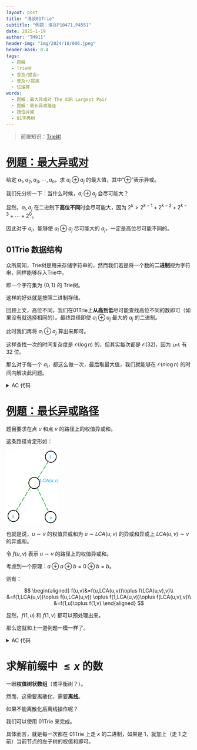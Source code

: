 ```yaml
---
layout: post
title: "浅谈01Trie"
subtitle: "例题：洛谷P10471,P4551"
date: 2025-1-19
author: "TH911"
header-img: "img/2024/10/006.jpeg"
header-mask: 0.4
tags:
  - 题解
  - Trie树
  - 普及/提高−
  - 普及+/提高
  - 位运算
words:
  - 题解：最大异或对 The XOR Largest Pair
  - 题解：最长异或路径
  - 按位异或
  - 01字典树
---
```


> 前置知识：[Trie树](/2024/11/14/1/)

# [例题：最大异或对](https://www.luogu.com.cn/problem/P10471)

给定 $a_1,a_2,a_3,\cdots,a_n$，求 $a_i\oplus a_j$ 的最大值，其中“$\oplus$”表示异或。

我们先分析一下：当什么时候，$a_i \oplus a_j$ 会尽可能大？

显然，$a_i,a_j$ 在二进制下**高位不同**时会尽可能大，因为 $2^k>2^{k-1}+2^{k-2}+2^{k-3}+\cdots+2^0$。

因此对于 $a_i$，能够使 $a_i \oplus a_j$ 尽可能大的 $a_j$，一定是高位尽可能不同的。

## 01Trie 数据结构

众所周知，Trie树是用来存储字符串的，然而我们若是将一个数的**二进制**视为字符串，同样能够存入Trie中。

即一个字符集为 $\{0,1\}$ 的 Trie树。

这样的好处就是按照二进制存储。

回顾上文，高位不同，我们在01Trie上**从高到低**尽可能查找高位不同的数即可（如果没有就选择相同的）。最终路径即使 $a_i \oplus a_j$ 最大的 $a_j$ 的二进制。

此时我们再将 $a_i\oplus a_j$ 算出来即可。

这样查找一次的时间复杂度是 $\mathcal O\left(\log n\right)$ 的，但其实每次都是 $\mathcal O(32)$，因为 `int` 有 $32$ 位。

那么对于每一个 $a_i$，都这么做一次，最后取最大值，我们就能够在 $\mathcal O\left(n\log n\right)$ 的时间内解决此问题。

<details class="success">
    <summary>AC 代码</summary>
<div class="language-cpp highlighter-rouge"><div class="highlight"><pre class="highlight"><code><div class="table-responsive"><table class="rouge-table table"><tbody><tr><td class="rouge-gutter gl"><pre class="lineno">1
2
3
4
5
6
7
8
9
10
11
12
13
14
15
16
17
18
19
20
21
22
23
24
25
26
27
28
29
30
31
32
33
34
35
36
37
38
39
40
41
42
43
44
45
46
47
48
49
50
51
52
53
54
55
56
57
58
59
60
61
62
63
64
</pre></td><td class="rouge-code"><pre><span class="c1">//#include&lt;bits/stdc++.h&gt;</span>
<span class="cp">#include</span><span class="cpf">&lt;algorithm&gt;</span><span class="cp">
#include</span><span class="cpf">&lt;iostream&gt;</span><span class="cp">
#include</span><span class="cpf">&lt;cstring&gt;</span><span class="cp">
#include</span><span class="cpf">&lt;iomanip&gt;</span><span class="cp">
#include</span><span class="cpf">&lt;cstdio&gt;</span><span class="cp">
#include</span><span class="cpf">&lt;string&gt;</span><span class="cp">
#include</span><span class="cpf">&lt;vector&gt;</span><span class="cp">
#include</span><span class="cpf">&lt;cmath&gt;</span><span class="c1"> </span><span class="cp">
#include</span><span class="cpf">&lt;ctime&gt;</span><span class="cp">
#include</span><span class="cpf">&lt;deque&gt;</span><span class="cp">
#include</span><span class="cpf">&lt;queue&gt;</span><span class="cp">
#include</span><span class="cpf">&lt;stack&gt;</span><span class="cp">
#include</span><span class="cpf">&lt;list&gt;</span><span class="cp">
</span><span class="k">using</span> <span class="k">namespace</span> <span class="n">std</span><span class="p">;</span>
<span class="k">const</span> <span class="kt">int</span> <span class="n">N</span><span class="o">=</span><span class="mi">100000</span><span class="p">;</span>
<span class="k">struct</span> <span class="nc">trie</span><span class="p">{</span>
	<span class="k">struct</span> <span class="nc">node</span><span class="p">{</span>
		<span class="kt">int</span> <span class="n">m</span><span class="p">[</span><span class="mi">2</span><span class="p">];</span>
	<span class="p">}</span><span class="n">t</span><span class="p">[</span><span class="mi">32</span><span class="o">*</span><span class="n">N</span><span class="o">+</span><span class="mi">1</span><span class="p">];</span>

	<span class="kt">void</span> <span class="nf">insert</span><span class="p">(</span><span class="kt">int</span> <span class="n">x</span><span class="p">){</span>
		<span class="k">static</span> <span class="kt">int</span> <span class="n">top</span><span class="o">=</span><span class="mi">1</span><span class="p">;</span>
		<span class="kt">int</span> <span class="n">p</span><span class="o">=</span><span class="mi">1</span><span class="p">;</span>
		<span class="k">for</span><span class="p">(</span><span class="kt">int</span> <span class="n">i</span><span class="o">=</span><span class="mi">31</span><span class="p">;</span><span class="n">i</span><span class="o">&gt;=</span><span class="mi">0</span><span class="p">;</span><span class="n">i</span><span class="o">--</span><span class="p">){</span>
			<span class="kt">int</span> <span class="n">bit</span><span class="o">=</span><span class="n">x</span><span class="o">&gt;&gt;</span><span class="n">i</span><span class="o">&amp;</span><span class="mi">1</span><span class="p">;</span>
			<span class="k">if</span><span class="p">(</span><span class="o">!</span><span class="n">t</span><span class="p">[</span><span class="n">p</span><span class="p">].</span><span class="n">m</span><span class="p">[</span><span class="n">bit</span><span class="p">])</span><span class="n">t</span><span class="p">[</span><span class="n">p</span><span class="p">].</span><span class="n">m</span><span class="p">[</span><span class="n">bit</span><span class="p">]</span><span class="o">=++</span><span class="n">top</span><span class="p">;</span>
			<span class="n">p</span><span class="o">=</span><span class="n">t</span><span class="p">[</span><span class="n">p</span><span class="p">].</span><span class="n">m</span><span class="p">[</span><span class="n">bit</span><span class="p">];</span>
		<span class="p">}</span>
	<span class="p">}</span>
	<span class="kt">int</span> <span class="nf">query</span><span class="p">(</span><span class="kt">int</span> <span class="n">x</span><span class="p">){</span>
		<span class="kt">int</span> <span class="n">p</span><span class="o">=</span><span class="mi">1</span><span class="p">,</span><span class="n">ans</span><span class="o">=</span><span class="mi">0</span><span class="p">;</span>
		<span class="k">for</span><span class="p">(</span><span class="kt">int</span> <span class="n">i</span><span class="o">=</span><span class="mi">31</span><span class="p">;</span><span class="n">i</span><span class="o">&gt;=</span><span class="mi">0</span><span class="p">;</span><span class="n">i</span><span class="o">--</span><span class="p">){</span>
			<span class="kt">int</span> <span class="n">bit</span><span class="o">=</span><span class="n">x</span><span class="o">&gt;&gt;</span><span class="n">i</span><span class="o">&amp;</span><span class="mi">1</span><span class="p">;</span>
			<span class="k">if</span><span class="p">(</span><span class="n">t</span><span class="p">[</span><span class="n">p</span><span class="p">].</span><span class="n">m</span><span class="p">[</span><span class="o">!</span><span class="n">bit</span><span class="p">]){</span>
				<span class="n">p</span><span class="o">=</span><span class="n">t</span><span class="p">[</span><span class="n">p</span><span class="p">].</span><span class="n">m</span><span class="p">[</span><span class="o">!</span><span class="n">bit</span><span class="p">];</span>
				<span class="n">ans</span><span class="o">|=</span><span class="p">(</span><span class="o">!</span><span class="n">bit</span><span class="p">)</span><span class="o">&lt;&lt;</span><span class="n">i</span><span class="p">;</span><span class="c1">//注意不要混用逻辑运算符!和位运算符~，~0=111...111，而不是1.</span>
			<span class="p">}</span><span class="k">else</span><span class="p">{</span>
				<span class="n">p</span><span class="o">=</span><span class="n">t</span><span class="p">[</span><span class="n">p</span><span class="p">].</span><span class="n">m</span><span class="p">[</span><span class="n">bit</span><span class="p">];</span>
				<span class="n">ans</span><span class="o">|=</span><span class="n">bit</span><span class="o">&lt;&lt;</span><span class="n">i</span><span class="p">;</span>
			<span class="p">}</span>
		<span class="p">}</span><span class="k">return</span> <span class="n">ans</span><span class="p">;</span>
	<span class="p">}</span>
<span class="p">}</span><span class="n">trie01</span><span class="p">;</span>
<span class="kt">int</span> <span class="n">n</span><span class="p">,</span><span class="n">a</span><span class="p">[</span><span class="n">N</span><span class="o">+</span><span class="mi">1</span><span class="p">];</span>
<span class="kt">int</span> <span class="nf">main</span><span class="p">(){</span>
	<span class="cm">/*freopen("test.in","r",stdin);
	freopen("test.out","w",stdout);*/</span>
	
	<span class="n">scanf</span><span class="p">(</span><span class="s">"%d"</span><span class="p">,</span><span class="o">&amp;</span><span class="n">n</span><span class="p">);</span>
	<span class="k">for</span><span class="p">(</span><span class="kt">int</span> <span class="n">i</span><span class="o">=</span><span class="mi">1</span><span class="p">;</span><span class="n">i</span><span class="o">&lt;=</span><span class="n">n</span><span class="p">;</span><span class="n">i</span><span class="o">++</span><span class="p">){</span>
		<span class="n">scanf</span><span class="p">(</span><span class="s">"%d"</span><span class="p">,</span><span class="n">a</span><span class="o">+</span><span class="n">i</span><span class="p">);</span>
		<span class="n">trie01</span><span class="p">.</span><span class="n">insert</span><span class="p">(</span><span class="n">a</span><span class="p">[</span><span class="n">i</span><span class="p">]);</span>
	<span class="p">}</span>
	<span class="kt">int</span> <span class="n">Max</span><span class="o">=</span><span class="mi">0</span><span class="p">;</span>
	<span class="k">for</span><span class="p">(</span><span class="kt">int</span> <span class="n">i</span><span class="o">=</span><span class="mi">1</span><span class="p">;</span><span class="n">i</span><span class="o">&lt;=</span><span class="n">n</span><span class="p">;</span><span class="n">i</span><span class="o">++</span><span class="p">){</span>
		<span class="n">Max</span><span class="o">=</span><span class="n">max</span><span class="p">(</span><span class="n">Max</span><span class="p">,</span><span class="n">a</span><span class="p">[</span><span class="n">i</span><span class="p">]</span><span class="o">^</span><span class="n">trie01</span><span class="p">.</span><span class="n">query</span><span class="p">(</span><span class="n">a</span><span class="p">[</span><span class="n">i</span><span class="p">]));</span>
	<span class="p">}</span>
	<span class="n">printf</span><span class="p">(</span><span class="s">"%d</span><span class="se">\n</span><span class="s">"</span><span class="p">,</span><span class="n">Max</span><span class="p">);</span> 
		
	<span class="cm">/*fclose(stdin);
	fclose(stdout);*/</span>
	<span class="k">return</span> <span class="mi">0</span><span class="p">;</span>
<span class="p">}</span>
</pre></td></tr></tbody></table></div></code></pre></div><div id="" style="" class="button before" codeid="0">
        <svg fill="skyblue" height="16" viewBox="0 0 16 16" version="1.1" width="16">
            <path d="M0 6.75C0 5.784.784 5 1.75 5h1.5a.75.75 0 0 1 0 1.5h-1.5a.25.25 0 0 0-.25.25v7.5c0 .138.112.25.25.25h7.5a.25.25 0 0 0 .25-.25v-1.5a.75.75 0 0 1 1.5 0v1.5A1.75 1.75 0 0 1 9.25 16h-7.5A1.75 1.75 0 0 1 0 14.25Z"></path>
            <path d="M5 1.75C5 .784 5.784 0 6.75 0h7.5C15.216 0 16 .784 16 1.75v7.5A1.75 1.75 0 0 1 14.25 11h-7.5A1.75 1.75 0 0 1 5 9.25Zm1.75-.25a.25.25 0 0 0-.25.25v7.5c0 .138.112.25.25.25h7.5a.25.25 0 0 0 .25-.25v-7.5a.25.25 0 0 0-.25-.25Z"></path>
        </svg>
    </div></div>
</details>



# [例题：最长异或路径](https://www.luogu.com.cn/problem/P4551)

题目要求在点 $u$ 和点 $v$ 的路径上的权值异或和。

这条路径肯定形如：

![](/img/2025/01/009.png)

也就是说，$u\sim v$ 的权值异或和为 $u\sim LCA(u,v)$ 的异或和异或上 $LCA(u,v)\sim v$ 的异或和。

令 $f(u,v)$ 表示 $u\sim v$ 的路径上的权值异或和。

考虑到一个原理：$a\oplus a\oplus b=0\oplus b=b$。

则有：

$$
\begin{aligned}
f(u,v)&=f(u,LCA(u,v))\oplus f(LCA(u,v),v)\\
&=f(1,LCA(u,v))\oplus f(u,LCA(u,v)) \oplus f(1,LCA(u,v))\oplus f(LCA(u,v),v)\\
&=f(1,u)\oplus f(1,v)
\end{aligned}
$$

显然，$f(1,u)$ 和 $f(1,v)$ 都可以预处理出来。

那么这就和上一道例题一模一样了。

<details class="success">
    <summary>AC 代码</summary>
    <div class="language-cpp highlighter-rouge"><div class="highlight"><pre class="highlight"><code><div class="table-responsive"><table class="rouge-table table"><tbody><tr><td class="rouge-gutter gl"><pre class="lineno">1
2
3
4
5
6
7
8
9
10
11
12
13
14
15
16
17
18
19
20
21
22
23
24
25
26
27
28
29
30
31
32
33
34
35
36
37
38
39
40
41
42
43
44
45
46
47
48
49
50
51
52
53
54
55
56
57
58
59
60
61
62
63
64
65
66
67
68
69
70
71
72
73
74
75
76
77
78
79
80
81
82
83
84
85
86
87
88
89
</pre></td><td class="rouge-code"><pre><span class="c1">//#include&lt;bits/stdc++.h&gt;</span>
<span class="cp">#include</span><span class="cpf">&lt;algorithm&gt;</span><span class="cp">
#include</span><span class="cpf">&lt;iostream&gt;</span><span class="cp">
#include</span><span class="cpf">&lt;cstring&gt;</span><span class="cp">
#include</span><span class="cpf">&lt;iomanip&gt;</span><span class="cp">
#include</span><span class="cpf">&lt;cstdio&gt;</span><span class="cp">
#include</span><span class="cpf">&lt;string&gt;</span><span class="cp">
#include</span><span class="cpf">&lt;vector&gt;</span><span class="cp">
#include</span><span class="cpf">&lt;cmath&gt;</span><span class="c1"> </span><span class="cp">
#include</span><span class="cpf">&lt;ctime&gt;</span><span class="cp">
#include</span><span class="cpf">&lt;deque&gt;</span><span class="cp">
#include</span><span class="cpf">&lt;queue&gt;</span><span class="cp">
#include</span><span class="cpf">&lt;stack&gt;</span><span class="cp">
#include</span><span class="cpf">&lt;list&gt;</span><span class="cp">
</span><span class="k">using</span> <span class="k">namespace</span> <span class="n">std</span><span class="p">;</span>
<span class="k">constexpr</span> <span class="k">const</span> <span class="kt">int</span> <span class="n">N</span><span class="o">=</span><span class="mi">100000</span><span class="p">;</span>
<span class="k">struct</span> <span class="nc">edge</span><span class="p">{</span>
	<span class="kt">int</span> <span class="n">v</span><span class="p">,</span><span class="n">r</span><span class="p">,</span><span class="n">w</span><span class="p">;</span>
<span class="p">}</span><span class="n">a</span><span class="p">[</span><span class="mi">2</span><span class="o">*</span><span class="p">(</span><span class="n">N</span><span class="o">-</span><span class="mi">1</span><span class="p">)</span><span class="o">+</span><span class="mi">1</span><span class="p">];</span>
<span class="kt">int</span> <span class="n">n</span><span class="p">,</span><span class="n">h</span><span class="p">[</span><span class="n">N</span><span class="o">+</span><span class="mi">1</span><span class="p">],</span><span class="n">value</span><span class="p">[</span><span class="n">N</span><span class="o">+</span><span class="mi">1</span><span class="p">];</span>
<span class="kt">void</span> <span class="nf">create</span><span class="p">(</span><span class="kt">int</span> <span class="n">u</span><span class="p">,</span><span class="kt">int</span> <span class="n">v</span><span class="p">,</span><span class="kt">int</span> <span class="n">w</span><span class="p">){</span>
	<span class="k">static</span> <span class="kt">int</span> <span class="n">top</span><span class="p">;</span>
	<span class="n">a</span><span class="p">[</span><span class="o">++</span><span class="n">top</span><span class="p">]</span><span class="o">=</span><span class="p">{</span><span class="n">v</span><span class="p">,</span><span class="n">h</span><span class="p">[</span><span class="n">u</span><span class="p">],</span><span class="n">w</span><span class="p">};</span>
	<span class="n">h</span><span class="p">[</span><span class="n">u</span><span class="p">]</span><span class="o">=</span><span class="n">top</span><span class="p">;</span>
<span class="p">}</span>
<span class="kt">void</span> <span class="nf">dfs</span><span class="p">(</span><span class="kt">int</span> <span class="n">x</span><span class="p">,</span><span class="kt">int</span> <span class="n">fx</span><span class="p">){</span>
	<span class="k">for</span><span class="p">(</span><span class="kt">int</span> <span class="n">i</span><span class="o">=</span><span class="n">h</span><span class="p">[</span><span class="n">x</span><span class="p">];</span><span class="n">i</span><span class="p">;</span><span class="n">i</span><span class="o">=</span><span class="n">a</span><span class="p">[</span><span class="n">i</span><span class="p">].</span><span class="n">r</span><span class="p">){</span>
		<span class="k">if</span><span class="p">(</span><span class="n">a</span><span class="p">[</span><span class="n">i</span><span class="p">].</span><span class="n">v</span><span class="o">!=</span><span class="n">fx</span><span class="p">){</span>
			<span class="n">value</span><span class="p">[</span><span class="n">a</span><span class="p">[</span><span class="n">i</span><span class="p">].</span><span class="n">v</span><span class="p">]</span><span class="o">=</span><span class="n">value</span><span class="p">[</span><span class="n">x</span><span class="p">]</span><span class="o">^</span><span class="n">a</span><span class="p">[</span><span class="n">i</span><span class="p">].</span><span class="n">w</span><span class="p">;</span>
			<span class="n">dfs</span><span class="p">(</span><span class="n">a</span><span class="p">[</span><span class="n">i</span><span class="p">].</span><span class="n">v</span><span class="p">,</span><span class="n">x</span><span class="p">);</span>
		<span class="p">}</span>
	<span class="p">}</span>
<span class="p">}</span>
<span class="k">struct</span> <span class="nc">trie</span><span class="p">{</span>
	<span class="k">struct</span> <span class="nc">node</span><span class="p">{</span>
		<span class="kt">int</span> <span class="n">m</span><span class="p">[</span><span class="mi">2</span><span class="p">];</span>
	<span class="p">}</span><span class="n">t</span><span class="p">[</span><span class="mi">32</span><span class="o">*</span><span class="n">N</span><span class="o">+</span><span class="mi">1</span><span class="p">];</span>

	<span class="kt">void</span> <span class="nf">insert</span><span class="p">(</span><span class="kt">int</span> <span class="n">x</span><span class="p">){</span>
		<span class="k">static</span> <span class="kt">int</span> <span class="n">top</span><span class="o">=</span><span class="mi">1</span><span class="p">;</span>
		<span class="kt">int</span> <span class="n">p</span><span class="o">=</span><span class="mi">1</span><span class="p">;</span>
		<span class="k">for</span><span class="p">(</span><span class="kt">int</span> <span class="n">i</span><span class="o">=</span><span class="mi">31</span><span class="p">;</span><span class="n">i</span><span class="o">&gt;=</span><span class="mi">0</span><span class="p">;</span><span class="n">i</span><span class="o">--</span><span class="p">){</span>
			<span class="kt">int</span> <span class="n">bit</span><span class="o">=</span><span class="n">x</span><span class="o">&gt;&gt;</span><span class="n">i</span><span class="o">&amp;</span><span class="mi">1</span><span class="p">;</span>
			<span class="k">if</span><span class="p">(</span><span class="o">!</span><span class="n">t</span><span class="p">[</span><span class="n">p</span><span class="p">].</span><span class="n">m</span><span class="p">[</span><span class="n">bit</span><span class="p">])</span><span class="n">t</span><span class="p">[</span><span class="n">p</span><span class="p">].</span><span class="n">m</span><span class="p">[</span><span class="n">bit</span><span class="p">]</span><span class="o">=++</span><span class="n">top</span><span class="p">;</span>
			<span class="n">p</span><span class="o">=</span><span class="n">t</span><span class="p">[</span><span class="n">p</span><span class="p">].</span><span class="n">m</span><span class="p">[</span><span class="n">bit</span><span class="p">];</span>
		<span class="p">}</span>
	<span class="p">}</span>
	<span class="kt">void</span> <span class="nf">build</span><span class="p">(){</span>
		<span class="k">for</span><span class="p">(</span><span class="kt">int</span> <span class="n">i</span><span class="o">=</span><span class="mi">1</span><span class="p">;</span><span class="n">i</span><span class="o">&lt;=</span><span class="n">n</span><span class="p">;</span><span class="n">i</span><span class="o">++</span><span class="p">){</span>
			<span class="n">insert</span><span class="p">(</span><span class="n">value</span><span class="p">[</span><span class="n">i</span><span class="p">]);</span>
		<span class="p">}</span>
	<span class="p">}</span>
	<span class="kt">int</span> <span class="nf">query</span><span class="p">(</span><span class="kt">int</span> <span class="n">x</span><span class="p">){</span>
		<span class="kt">int</span> <span class="n">p</span><span class="o">=</span><span class="mi">1</span><span class="p">,</span><span class="n">ans</span><span class="o">=</span><span class="mi">0</span><span class="p">;</span>
		<span class="k">for</span><span class="p">(</span><span class="kt">int</span> <span class="n">i</span><span class="o">=</span><span class="mi">31</span><span class="p">;</span><span class="n">i</span><span class="o">&gt;=</span><span class="mi">0</span><span class="p">;</span><span class="n">i</span><span class="o">--</span><span class="p">){</span>
			<span class="kt">int</span> <span class="n">bit</span><span class="o">=</span><span class="n">x</span><span class="o">&gt;&gt;</span><span class="n">i</span><span class="o">&amp;</span><span class="mi">1</span><span class="p">;</span>
			<span class="k">if</span><span class="p">(</span><span class="n">t</span><span class="p">[</span><span class="n">p</span><span class="p">].</span><span class="n">m</span><span class="p">[</span><span class="o">!</span><span class="n">bit</span><span class="p">]){</span>
				<span class="n">p</span><span class="o">=</span><span class="n">t</span><span class="p">[</span><span class="n">p</span><span class="p">].</span><span class="n">m</span><span class="p">[</span><span class="o">!</span><span class="n">bit</span><span class="p">];</span>
				<span class="n">ans</span><span class="o">|=</span><span class="p">(</span><span class="o">!</span><span class="n">bit</span><span class="p">)</span><span class="o">&lt;&lt;</span><span class="n">i</span><span class="p">;</span>
			<span class="p">}</span><span class="k">else</span><span class="p">{</span>
				<span class="n">p</span><span class="o">=</span><span class="n">t</span><span class="p">[</span><span class="n">p</span><span class="p">].</span><span class="n">m</span><span class="p">[</span><span class="n">bit</span><span class="p">];</span>
				<span class="n">ans</span><span class="o">|=</span><span class="n">bit</span><span class="o">&lt;&lt;</span><span class="n">i</span><span class="p">;</span>
			<span class="p">}</span>
		<span class="p">}</span><span class="k">return</span> <span class="n">ans</span><span class="p">;</span>
	<span class="p">}</span>
<span class="p">}</span><span class="n">trie01</span><span class="p">;</span>
<span class="kt">int</span> <span class="nf">main</span><span class="p">(){</span>
	<span class="cm">/*freopen("test.in","r",stdin);
	freopen("test.out","w",stdout);*/</span>
	
	<span class="n">scanf</span><span class="p">(</span><span class="s">"%d"</span><span class="p">,</span><span class="o">&amp;</span><span class="n">n</span><span class="p">);</span>
	<span class="k">for</span><span class="p">(</span><span class="kt">int</span> <span class="n">i</span><span class="o">=</span><span class="mi">1</span><span class="p">;</span><span class="n">i</span><span class="o">&lt;</span><span class="n">n</span><span class="p">;</span><span class="n">i</span><span class="o">++</span><span class="p">){</span>
		<span class="kt">int</span> <span class="n">u</span><span class="p">,</span><span class="n">v</span><span class="p">,</span><span class="n">w</span><span class="p">;</span>
		<span class="n">scanf</span><span class="p">(</span><span class="s">"%d %d %d"</span><span class="p">,</span><span class="o">&amp;</span><span class="n">u</span><span class="p">,</span><span class="o">&amp;</span><span class="n">v</span><span class="p">,</span><span class="o">&amp;</span><span class="n">w</span><span class="p">);</span>
		<span class="n">create</span><span class="p">(</span><span class="n">u</span><span class="p">,</span><span class="n">v</span><span class="p">,</span><span class="n">w</span><span class="p">);</span>
		<span class="n">create</span><span class="p">(</span><span class="n">v</span><span class="p">,</span><span class="n">u</span><span class="p">,</span><span class="n">w</span><span class="p">);</span>
	<span class="p">}</span>
	<span class="n">dfs</span><span class="p">(</span><span class="mi">1</span><span class="p">,</span><span class="mi">0</span><span class="p">);</span>
	<span class="n">trie01</span><span class="p">.</span><span class="n">build</span><span class="p">();</span>
	<span class="kt">int</span> <span class="n">Max</span><span class="o">=</span><span class="mi">0</span><span class="p">;</span>
	<span class="k">for</span><span class="p">(</span><span class="kt">int</span> <span class="n">i</span><span class="o">=</span><span class="mi">1</span><span class="p">;</span><span class="n">i</span><span class="o">&lt;=</span><span class="n">n</span><span class="p">;</span><span class="n">i</span><span class="o">++</span><span class="p">){</span>
		<span class="n">Max</span><span class="o">=</span><span class="n">max</span><span class="p">(</span><span class="n">Max</span><span class="p">,</span><span class="n">value</span><span class="p">[</span><span class="n">i</span><span class="p">]</span><span class="o">^</span><span class="n">trie01</span><span class="p">.</span><span class="n">query</span><span class="p">(</span><span class="n">value</span><span class="p">[</span><span class="n">i</span><span class="p">]));</span>
	<span class="p">}</span>
	<span class="n">printf</span><span class="p">(</span><span class="s">"%d</span><span class="se">\n</span><span class="s">"</span><span class="p">,</span><span class="n">Max</span><span class="p">);</span> 
	
	<span class="cm">/*fclose(stdin);
	fclose(stdout);*/</span>
	<span class="k">return</span> <span class="mi">0</span><span class="p">;</span>
<span class="p">}</span>
</pre></td></tr></tbody></table></div></code></pre></div><div id="" style="" class="button before" codeid="1">
        <svg fill="skyblue" height="16" viewBox="0 0 16 16" version="1.1" width="16">
            <path d="M0 6.75C0 5.784.784 5 1.75 5h1.5a.75.75 0 0 1 0 1.5h-1.5a.25.25 0 0 0-.25.25v7.5c0 .138.112.25.25.25h7.5a.25.25 0 0 0 .25-.25v-1.5a.75.75 0 0 1 1.5 0v1.5A1.75 1.75 0 0 1 9.25 16h-7.5A1.75 1.75 0 0 1 0 14.25Z"></path>
            <path d="M5 1.75C5 .784 5.784 0 6.75 0h7.5C15.216 0 16 .784 16 1.75v7.5A1.75 1.75 0 0 1 14.25 11h-7.5A1.75 1.75 0 0 1 5 9.25Zm1.75-.25a.25.25 0 0 0-.25.25v7.5c0 .138.112.25.25.25h7.5a.25.25 0 0 0 .25-.25v-7.5a.25.25 0 0 0-.25-.25Z"></path>
        </svg>
    </div></div>
</details>



# 求解前缀中 $\leq x$ 的数

一眼**权值树状数组**（或平衡树？）。

然而，这需要离散化，需要**离线**。

如果不能离散化后离线操作呢？

我们可以使用 01Trie 来完成。

具体而言，就是每一次都在 01Trie 上走 $x$ 的二进制，如果是 $1$，就加上（走 $1$ 之前）当前节点的左子树的权值和即可。
